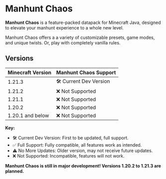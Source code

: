 # Manhunt Chaos

**Manhunt Chaos** is a feature-packed datapack for Minecraft Java, designed to elevate your manhunt experience to a whole new level.

Manhunt Chaos offers a a variety of customizable presets, game modes, and unique twists. Or, play with completely vanilla rules.

## Versions

| Minecraft Version | Manhunt Chaos Support |
|-------------------|-----------------------|
| 1.21.3            | 🛠️ Current Dev Version |
| 1.21.2            | ❌ Not Supported      |
| 1.21.1            | ❌ Not Supported      |
| 1.20.2            | ❌ Not Supported      |
| 1.20.1 and below  | ❌ Not Supported      |

**Key:**

- 🛠️ Current Dev Version: First to be updated, full support.
- ✅ Full Support: Fully compatible, all features work as intended.
- ⚠️ No More Updates: Older version, may not receive future updates.
- ❌ Not Supported: Incompatible, features will not work.

**Manhunt Chaos is still in major development! Versions 1.20.2 to 1.21.3 are planned.**
